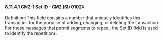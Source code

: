 #### 8.11.4.1 CM2-1 Set ID - CM2 (SI) 01024

Definition: This field contains a number that uniquely identifies this transaction for the purpose of adding, changing, or deleting the transaction. For those messages that permit segments to repeat, the Set ID field is used to identify the repetitions.
